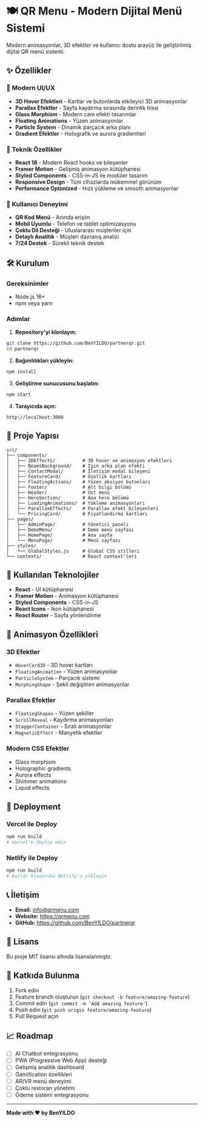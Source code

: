 # 🍽️ QR Menu - Modern Dijital Menü Sistemi

Modern animasyonlar, 3D efektler ve kullanıcı dostu arayüz ile geliştirilmiş dijital QR menü sistemi.

## ✨ Özellikler

### 🎨 Modern UI/UX
- **3D Hover Efektleri** - Kartlar ve butonlarda etkileyici 3D animasyonlar
- **Parallax Efektler** - Sayfa kaydırma sırasında derinlik hissi
- **Glass Morphism** - Modern cam efekti tasarımlar
- **Floating Animations** - Yüzen animasyonlar
- **Particle System** - Dinamik parçacık arka planı
- **Gradient Efektler** - Holografik ve aurora gradientleri

### 🚀 Teknik Özellikler
- **React 18** - Modern React hooks ve bileşenler
- **Framer Motion** - Gelişmiş animasyon kütüphanesi
- **Styled Components** - CSS-in-JS ile modüler tasarım
- **Responsive Design** - Tüm cihazlarda mükemmel görünüm
- **Performance Optimized** - Hızlı yükleme ve smooth animasyonlar

### 📱 Kullanıcı Deneyimi
- **QR Kod Menü** - Anında erişim
- **Mobil Uyumlu** - Telefon ve tablet optimizasyonu
- **Çoklu Dil Desteği** - Uluslararası müşteriler için
- **Detaylı Analitik** - Müşteri davranış analizi
- **7/24 Destek** - Sürekli teknik destek

## 🛠️ Kurulum

### Gereksinimler
- Node.js 16+ 
- npm veya yarn

### Adımlar

1. **Repository'yi klonlayın:**
```bash
git clone https://github.com/BenYILDO/partnerqr.git
cd partnerqr
```

2. **Bağımlılıkları yükleyin:**
```bash
npm install
```

3. **Geliştirme sunucusunu başlatın:**
```bash
npm start
```

4. **Tarayıcıda açın:**
```
http://localhost:3000
```

## 📁 Proje Yapısı

```
src/
├── components/
│   ├── 3DEffects/          # 3D hover ve animasyon efektleri
│   ├── BeamsBackground/    # Işın arka plan efekti
│   ├── ContactModal/       # İletişim modal bileşeni
│   ├── FeatureCard/        # Özellik kartları
│   ├── FloatingActions/    # Yüzen aksiyon butonları
│   ├── Footer/             # Alt bilgi bölümü
│   ├── Header/             # Üst menü
│   ├── HeroSection/        # Ana hero bölümü
│   ├── LoadingAnimations/  # Yükleme animasyonları
│   ├── ParallaxEffects/    # Parallax efekt bileşenleri
│   └── PricingCard/        # Fiyatlandırma kartları
├── pages/
│   ├── AdminPage/          # Yönetici paneli
│   ├── DemoMenu/           # Demo menü sayfası
│   ├── HomePage/           # Ana sayfa
│   └── MenuPage/           # Menü sayfası
├── styles/
│   └── GlobalStyles.js     # Global CSS stilleri
└── contexts/               # React context'leri
```

## 🎯 Kullanılan Teknolojiler

- **React** - UI kütüphanesi
- **Framer Motion** - Animasyon kütüphanesi
- **Styled Components** - CSS-in-JS
- **React Icons** - İkon kütüphanesi
- **React Router** - Sayfa yönlendirme

## 🎨 Animasyon Özellikleri

### 3D Efektler
- `HoverCard3D` - 3D hover kartları
- `FloatingAnimation` - Yüzen animasyonlar
- `ParticleSystem` - Parçacık sistemi
- `MorphingShape` - Şekil değiştiren animasyonlar

### Parallax Efektler
- `FloatingShapes` - Yüzen şekiller
- `ScrollReveal` - Kaydırma animasyonları
- `StaggerContainer` - Sıralı animasyonlar
- `MagneticEffect` - Manyetik efektler

### Modern CSS Efektler
- Glass morphism
- Holographic gradients
- Aurora effects
- Shimmer animations
- Liquid effects

## 🚀 Deployment

### Vercel ile Deploy
```bash
npm run build
# Vercel'e deploy edin
```

### Netlify ile Deploy
```bash
npm run build
# build/ klasörünü Netlify'a yükleyin
```

## 📞 İletişim

- **Email:** info@qrmenu.com
- **Website:** https://qrmenu.com
- **GitHub:** https://github.com/BenYILDO/partnerqr

## 📄 Lisans

Bu proje MIT lisansı altında lisanslanmıştır.

## 🤝 Katkıda Bulunma

1. Fork edin
2. Feature branch oluşturun (`git checkout -b feature/amazing-feature`)
3. Commit edin (`git commit -m 'Add amazing feature'`)
4. Push edin (`git push origin feature/amazing-feature`)
5. Pull Request açın

## 📈 Roadmap

- [ ] AI Chatbot entegrasyonu
- [ ] PWA (Progressive Web App) desteği
- [ ] Gelişmiş analitik dashboard
- [ ] Gamification özellikleri
- [ ] AR/VR menü deneyimi
- [ ] Çoklu restoran yönetimi
- [ ] Ödeme sistemi entegrasyonu

---

**Made with ❤️ by BenYILDO**